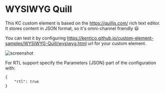 # WYSIWYG Quill

This KC custom element is based on the https://quilljs.com/ rich text editor.
It stores content in JSON format, so it's omni-channel friendly :smiley:

You can test it by configuring https://kentico.github.io/custom-element-samples/WYSIWYG-Quill/wysiwyg.html url for your custom element.

![screenshot](https://amend.cz/wysiwyg/wysiwyg.png)

For RTL support specify the Parameters {JSON} part of the configuration with:
```
{
    "rtl": true
}
```
